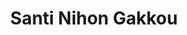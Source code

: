 ---
title: 'Santi Nihon Gakkou'
category: 'Website'
image: '../../assets/santi.png'
created_at: '2023/07/01'
---